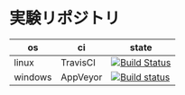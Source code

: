 # 実験リポジトリ

|os|ci|state|
|-|-|-|
|linux|TravisCI|[![Build Status](https://travis-ci.org/asura/exam-ci.svg?branch=master)](https://travis-ci.org/asura/exam-ci)|
|windows|AppVeyor|[![Build status](https://ci.appveyor.com/api/projects/status/m1dm6c9ucoj030pn?svg=true)](https://ci.appveyor.com/project/asura/exam-ci)|
